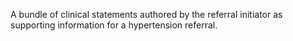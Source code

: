 A bundle of clinical statements authored by the referral initiator as supporting information for a hypertension referral.